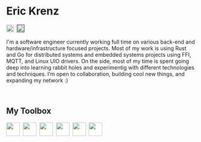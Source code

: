 # Eric Krenz

[<img height="20px" src="https://img.shields.io/badge/💻%20Software%20Engineer-grey" />](https://ekrenz.com)&nbsp;
[<img height="20px" src="https://img.shields.io/badge/📌%20Cologne,%20Germany-grey" />]()&nbsp;


I'm a software engineer currently working full time on various back-end and hardware/infrastructure focused projects. Most of my work is using Rust and Go for distributed systems and embedded systems projects using FFI, MQTT, and Linux UIO drivers. On the side, most of my time is spent going deep into learning rabbit holes and experimentig with different technologies and techniques. I’m open to collaboration, building cool new things, and expanding my network :)

<br/>

## My Toolbox

[<img height="36px" src="https://img.shields.io/badge/Rust-grey?style=for-the-badge&logo=rust" />](https://rust-lang.org)&nbsp;
[<img height="36px" src="https://img.shields.io/badge/Go-grey?style=for-the-badge&logo=go" />](https://go.dev)&nbsp;
[<img height="36px" src="https://img.shields.io/badge/Elixir-grey?style=for-the-badge&logo=elixir&logoColor=4B275F" />](https://elixir-lang.org/)&nbsp;
[<img height="36px" src="https://img.shields.io/badge/Docker-grey?style=for-the-badge&logo=docker" />](https://docker.com)&nbsp;
[<img height="36px" src="https://img.shields.io/badge/CI/CD-grey?style=for-the-badge&logo=gitlab" />](https://about.gitlab.com/topics/ci-cd/)&nbsp;
[<img height="36px" src="https://img.shields.io/badge/Linux-grey?style=for-the-badge&logo=linux" />](https://github.com/torvalds/linux)&nbsp;
